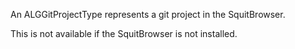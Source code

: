 An ALGGitProjectType represents a git project in the SquitBrowser.

This is not available if the SquitBrowser is not installed.

